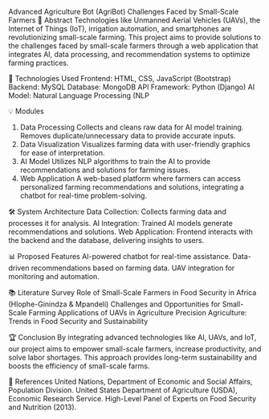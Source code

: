 Advanced Agriculture Bot (AgriBot)
Challenges Faced by Small-Scale Farmers
📜 Abstract
Technologies like Unmanned Aerial Vehicles (UAVs), the Internet of Things (IoT), irrigation automation, and smartphones are revolutionizing small-scale farming. This project aims to provide solutions to the challenges faced by small-scale farmers through a web application that integrates AI, data processing, and recommendation systems to optimize farming practices.

🚜 Technologies Used
Frontend: HTML, CSS, JavaScript (Bootstrap)
Backend: MySQL
Database: MongoDB
API Framework: Python (Django)
AI Model: Natural Language Processing (NLP


💡 Modules
1. Data Processing
Collects and cleans raw data for AI model training.
Removes duplicate/unnecessary data to provide accurate inputs.
2. Data Visualization
Visualizes farming data with user-friendly graphics for ease of interpretation.
3. AI Model
Utilizes NLP algorithms to train the AI to provide recommendations and solutions for farming issues.
4. Web Application
A web-based platform where farmers can access personalized farming recommendations and solutions, integrating a chatbot for real-time problem-solving.


🛠️ System Architecture
Data Collection: Collects farming data and processes it for analysis.
AI Integration: Trained AI models generate recommendations and solutions.
Web Application: Frontend interacts with the backend and the database, delivering insights to users.

📊 Proposed Features
AI-powered chatbot for real-time assistance.
Data-driven recommendations based on farming data.
UAV integration for monitoring and automation.

📚 Literature Survey
Role of Small-Scale Farmers in Food Security in Africa (Hlophe-Ginindza & Mpandeli)
Challenges and Opportunities for Small-Scale Farming
Applications of UAVs in Agriculture
Precision Agriculture: Trends in Food Security and Sustainability

🏆 Conclusion
By integrating advanced technologies like AI, UAVs, and IoT, our project aims to empower small-scale farmers, increase productivity, and solve labor shortages. This approach provides long-term sustainability and boosts the efficiency of small-scale farms.

🔗 References
United Nations, Department of Economic and Social Affairs, Population Division.
United States Department of Agriculture (USDA), Economic Research Service.
High-Level Panel of Experts on Food Security and Nutrition (2013).
